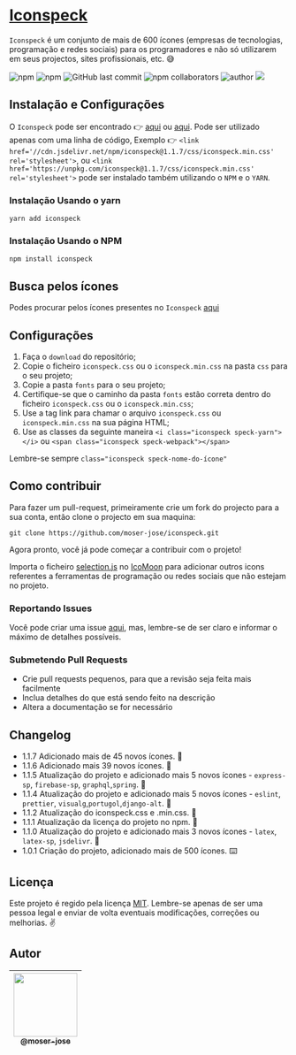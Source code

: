 # [Iconspeck](http://github.io/moser-jose/iconspeck)

`Iconspeck` é um conjunto de mais de 600 ícones (empresas de tecnologias, programação e redes sociais) para os programadores e não só utilizarem em seus projectos, sites profissionais, etc. 😅

![npm](https://img.shields.io/npm/v/iconspeck) ![npm](https://img.shields.io/npm/l/iconspeck) ![GitHub last commit](https://img.shields.io/github/last-commit/moser-jose/iconspeck) ![npm collaborators](https://img.shields.io/npm/collaborators/iconspeck) ![author](https://img.shields.io/badge/Author-Moser%20Jos%C3%A9-blueviolet) [![](https://data.jsdelivr.com/v1/package/npm/iconspeck/badge)](https://www.jsdelivr.com/package/npm/iconspeck?version=1.1.7)

## Instalação e Configurações

O `Iconspeck` pode ser encontrado 👉 [aqui](https://cdn.jsdelivr.net/npm/iconspeck@1.1.7/css/iconspeck.min.css) ou [aqui](https://unpkg.com/iconspeck@1.1.7/css/iconspeck.min.css). Pode ser utilizado apenas com uma linha de código, Exemplo 👉 `<link href='//cdn.jsdelivr.net/npm/iconspeck@1.1.7/css/iconspeck.min.css' rel='stylesheet'>`, ou `<link href='https://unpkg.com/iconspeck@1.1.7/css/iconspeck.min.css' rel='stylesheet'>` pode ser instalado também utilizando o `NPM` e o `YARN`.
### Instalação Usando o yarn

`yarn add iconspeck`

### Instalação Usando o NPM

`npm install iconspeck`


## Busca pelos ícones

Podes procurar pelos ícones presentes no `Iconspeck` [aqui](https://iconspeck-dev.vercel.app/) 

## Configurações

1. Faça o `download` do repositório;
2. Copie o ficheiro ``iconspeck.css`` ou o ``iconspeck.min.css`` na pasta ``css`` para o seu projeto;
3. Copie a pasta ``fonts`` para o seu projeto;
4. Certifique-se que o caminho da pasta ``fonts`` estão correta dentro do ficheiro ``iconspeck.css`` ou o ``iconspeck.min.css``;
5. Use a tag link para chamar o arquivo  ``iconspeck.css`` ou ``iconspeck.min.css`` na sua página HTML;
6. Use as classes da seguinte maneira  ``<i class="iconspeck speck-yarn"></i>`` ou ``<span class="iconspeck speck-webpack"></span>``

Lembre-se sempre ``class="iconspeck speck-nome-do-ícone"``

## Como contribuir

Para fazer um pull-request, primeiramente crie um fork do projecto para a sua conta, então clone o projecto em sua maquina:

`git clone https://github.com/moser-jose/iconspeck.git`

Agora pronto, você já pode começar a contribuir com o projeto!

Importa o ficheiro [selection.js](/selection.json) no [IcoMoon](https://icomoon.io/app) para adicionar outros icons referentes a ferramentas de programação ou redes sociais que não estejam no projeto.

### Reportando Issues

Você pode criar uma issue [aqui](https://github.com/moser-jose/iconspeck/issues), mas, lembre-se de ser claro e informar o máximo de detalhes possíveis.

### Submetendo Pull Requests

* Crie pull requests pequenos, para que a revisão seja feita mais facilmente
* Inclua detalhes do que está sendo feito na descrição
* Altera a documentação se for necessário

## Changelog

* 1.1.7 Adicionado mais de 45 novos ícones. 💎
* 1.1.6 Adicionado mais 39 novos ícones. 💎
* 1.1.5 Atualização do projeto e adicionado mais 5 novos ícones - ``express-sp``, ``firebase-sp``, ``graphql``,``spring``. 💎
* 1.1.4 Atualização do projeto e adicionado mais 5 novos ícones - ``eslint``, ``prettier``, ``visualg``,``portugol``,``django-alt``. 💎
* 1.1.2 Atualização do iconspeck.css e .min.css. 🍏
* 1.1.1 Atualização da licença do projeto no npm. 🧲
* 1.1.0 Atualização do projeto e adicionado mais 3 novos ícones - ``latex``, ``latex-sp``, ``jsdelivr``. 💎
* 1.0.1 Criação do projeto, adicionado mais de 500 ícones. ⌨️

## Licença

Este projeto é regido pela licença [MIT](/LICENSE.md).
Lembre-se apenas de ser uma pessoa legal e enviar de volta eventuais modificações, correções ou melhorias. ✌️

## Autor

| [<img src="https://avatars0.githubusercontent.com/u/8234620?" width="115"><br><sub>@moser-jose</sub>](https://github.com/moser-jose) |
| :---: |
